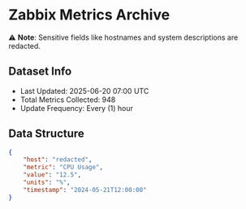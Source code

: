 # Zabbix Metrics Archive

⚠️ **Note**: Sensitive fields like hostnames and system descriptions are redacted.

## Dataset Info
- Last Updated: 2025-06-20 07:00 UTC
- Total Metrics Collected: 948
- Update Frequency: Every (1) hour

## Data Structure
```json
{
    "host": "redacted",
    "metric": "CPU Usage",
    "value": "12.5",
    "units": "%",
    "timestamp": "2024-05-21T12:00:00"
}
```
